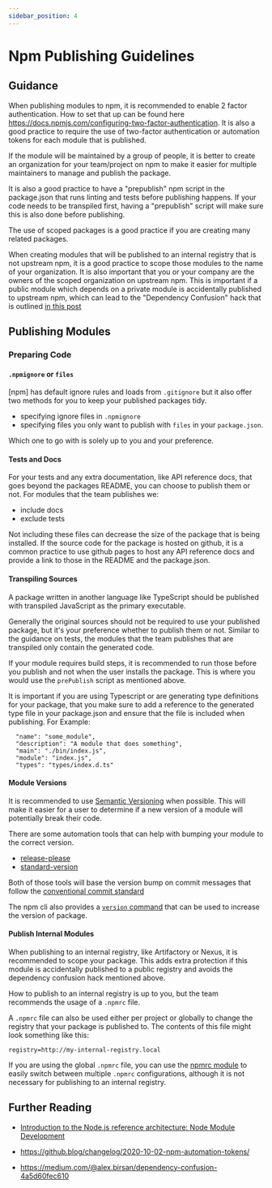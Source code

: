 ```yaml
---
sidebar_position: 4
---
```


# Npm Publishing Guidelines

## Guidance

When publishing modules to npm, it is recommended to enable 2 factor authentication. How to set that up can be found here https://docs.npmjs.com/configuring-two-factor-authentication. It is also a good practice to require the use of two-factor authentication or automation tokens for each module that is published.

If the module will be maintained by a group of people, it is better to create an organization for your team/project on npm to make it easier for multiple maintainers to manage and publish the package.

It is also a good practice to have a "prepublish" npm script in the package.json that runs linting and tests before publishing happens. If your code needs to be transpiled first, having a "prepublish" script will make sure this is also done before publishing.

The use of scoped packages is a good practice if you are creating many related packages.

When creating modules that will be published to an internal registry that is not upstream npm, it is a good practice to scope those modules to the name of your organization. It is also important that you or your company are the owners of the scoped organization on upstream npm. This is important if a public module which depends on a private module is accidentally published to upstream npm, which can lead to the "Dependency Confusion" hack that is outlined [in this post](https://medium.com/@alex.birsan/dependency-confusion-4a5d60fec610)

## Publishing Modules

### Preparing Code

#### `.npmignore` or `files`

[npm] has default ignore rules and loads from `.gitignore` but it also offer two methods for you to keep your published packages tidy.

- specifying ignore files in `.npmignore`
- specifying files you only want to publish with `files` in your `package.json`.

Which one to go with is solely up to you and your preference.

#### Tests and Docs

For your tests and any extra documentation, like API reference docs, that goes beyond the packages README, you can choose to publish them or not. For modules that the team publishes we:

- include docs
- exclude tests

Not including these files can decrease the size of the package that is being installed. If the source code for the package is hosted on github, it is a common practice to use github pages to host any API reference docs and provide a link to those in the README and the package.json.

#### Transpiling Sources

A package written in another language like TypeScript should be published with transpiled JavaScript as the primary executable.

Generally the original sources should not be required to use your published package, but it's your preference whether to publish them or not. Similar to the guidance on tests, the modules that the team publishes that are transpiled only contain the generated code.

If your module requires build steps, it is recommended to run those before you publish and not when the user installs the package. This is where you would use the `prePublish` script as mentioned above.

It is important if you are using Typescript or are generating type definitions for your package, that you make sure to add a reference to the generated type file in your package.json and ensure that the file is included when publishing. For Example:

```
  "name": "some_module",
  "description": "A module that does something",
  "main": "./bin/index.js",
  "module": "index.js",
  "types": "types/index.d.ts"
```

#### Module Versions

It is recommended to use [Semantic Versioning](https://semver.org/) when possible. This will make it easier for a user to determine if a new version of a module will potentially break their code.

There are some automation tools that can help with bumping your module to the correct version.

- [release-please](https://github.com/googleapis/release-please)
- [standard-version](https://github.com/conventional-changelog/standard-version)

Both of those tools will base the version bump on commit messages that follow the [conventional commit standard](https://www.conventionalcommits.org/en/v1.0.0/)

The npm cli also provides a [`version` command](https://docs.npmjs.com/cli/v7/commands/npm-version) that can be used to increase the version of package.

#### Publish Internal Modules

When publishing to an internal registry, like Artifactory or Nexus, it is recommended to scope your package. This adds extra protection if this module is accidentally published to a public registry and avoids the dependency confusion hack mentioned above.

How to publish to an internal registry is up to you, but the team recommends the usage of a `.npmrc` file.

A `.npmrc` file can also be used either per project or globally to change the registry that your package is published to. The contents of this file might look something like this:

```
registry=http://my-internal-registry.local
```

If you are using the global `.npmrc` file, you can use the [npmrc module](https://www.npmjs.com/package/npmrc) to easily switch between multiple `.npmrc` configurations, although it is not necessary for publishing to an internal registry.

## Further Reading

* [Introduction to the Node.js reference architecture: Node Module Development](https://developers.redhat.com/articles/2023/02/22/installing-nodejs-modules-using-npm-registry)

* https://github.blog/changelog/2020-10-02-npm-automation-tokens/

* https://medium.com/@alex.birsan/dependency-confusion-4a5d60fec610
